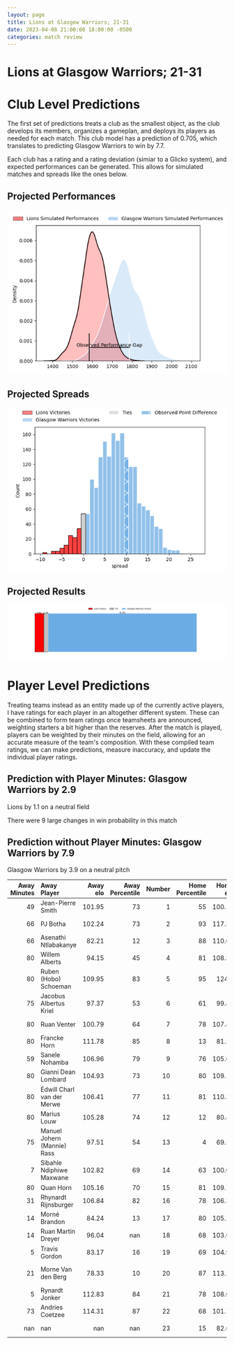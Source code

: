 ```yaml
---  
layout: page  
title: Lions at Glasgow Warriors; 21-31  
date: 2023-04-08 21:00:00 18:00:00 -0500  
categories: match review  
---
```

# Lions at Glasgow Warriors; 21-31

# Club Level Predictions


The first set of predictions treats a club as the smallest object, as the club develops its members, organizes a gameplan, and deploys its players as needed for each match. This club model has a prediction of 0.705, which translates to predicting Glasgow Warriors to win by 7.7.

Each club has a rating and a rating deviation (simiar to a Glicko system), and expected performances can be generated. This allows for simulated matches and spreads like the ones below.
## Projected Performances


![Projected Performances](plots/performances_2023-04-08-GlasgowWarriors-Lions.png)
## Projected Spreads


![Projected Spreads](plots/spreads_2023-04-08-GlasgowWarriors-Lions.png)
## Projected Results


![Projected Results](plots/resultbar_2023-04-08-GlasgowWarriors-Lions.png)
# Player Level Predictions


Treating teams instead as an entity made up of the currently active players, I have ratings for each player in an altogether different system. These can be combined to form team ratings once teamsheets are announced, weighting starters a bit higher than the reserves. After the match is played, players can be weighted by their minutes on the field, allowing for an accurate measure of the team's composition. With these compiled team ratings, we can make predictions, measure inaccuracy, and update the individual player ratings.
## Prediction with Player Minutes: Glasgow Warriors by 2.9


Lions by 1.1 on a neutral field

There were 9 large changes in win probability in this match
## Prediction without Player Minutes: Glasgow Warriors by 7.9


Glasgow Warriors by 3.9 on a neutral pitch



|   Away Minutes | Away Player                 |   Away elo |   Away Percentile |   Number |   Home Percentile |   Home elo | Home Player          |   Home Minutes |
|---------------:|:----------------------------|-----------:|------------------:|---------:|------------------:|-----------:|:---------------------|---------------:|
|             49 | Jean-Pierre Smith           |     101.95 |                73 |        1 |                55 |     100.16 | Jamie Bhatti         |             61 |
|             66 | PJ Botha                    |     102.24 |                73 |        2 |                93 |     117.34 | George Turner        |             61 |
|             66 | Asenathi Ntlabakanye        |      82.21 |                12 |        3 |                88 |     110.04 | Zander Fagerson      |             61 |
|             80 | Willem Alberts              |      94.15 |                45 |        4 |                81 |     108.35 | Scott Cummings       |             61 |
|             80 | Ruben (Hobo) Schoeman       |     109.95 |                83 |        5 |                95 |     124.6  | Richie Gray          |             61 |
|             75 | Jacobus Albertus Kriel      |      97.37 |                53 |        6 |                61 |      99.45 | Matt Fagerson        |             80 |
|             80 | Ruan Venter                 |     100.79 |                64 |        7 |                78 |     107.46 | Rory Darge           |             75 |
|             80 | Francke Horn                |     111.78 |                85 |        8 |                13 |      81.38 | Jack Dempsey         |             80 |
|             59 | Sanele Nohamba              |     106.96 |                79 |        9 |                76 |     105.68 | George Horne         |             80 |
|             80 | Gianni Dean Lombard         |     104.93 |                73 |       10 |                80 |     109.11 | Domingo Miotti       |             61 |
|             80 | Edwill Charl van der Merwe  |     106.41 |                77 |       11 |                81 |     110.32 | Jamie Dobie          |             80 |
|             80 | Marius Louw                 |     105.28 |                74 |       12 |                12 |      80.41 | Sione Tuipulotu      |             74 |
|             75 | Manuel Johern (Mannie) Rass |      97.51 |                54 |       13 |                 4 |      69.57 | Huw Jones            |             80 |
|              7 | Sibahle Ndiphiwe Maxwane    |     102.82 |                69 |       14 |                63 |     100.08 | Kyle Steyn           |             80 |
|             80 | Quan Horn                   |     105.16 |                70 |       15 |                81 |     109.71 | Ollie Smith          |             80 |
|             31 | Rhynardt Rijnsburger        |     106.84 |                82 |       16 |                78 |     106.35 | Nathan McBeth        |             19 |
|             14 | Morné Brandon               |      84.24 |                13 |       17 |                80 |     105.28 | Johnny Matthews      |             19 |
|             14 | Ruan Martin Dreyer          |      96.04 |               nan |       18 |                68 |     103.03 | Simon Berghan        |             19 |
|              5 | Travis Gordon               |      83.17 |                16 |       19 |                69 |     104.94 | Lewis Bean           |             19 |
|             21 | Morne Van den Berg          |      78.33 |                10 |       20 |                87 |     113.27 | Jean-Pierre du Preez |             19 |
|              5 | Rynardt Jonker              |     112.83 |                84 |       21 |                78 |     108.07 | Thomas Gordon        |              5 |
|             73 | Andries Coetzee             |     114.31 |                87 |       22 |                68 |     101.74 | Ali Price            |              6 |
|            nan | nan                         |     nan    |               nan |       23 |                15 |      82.62 | Tom Jordan           |             19 |

